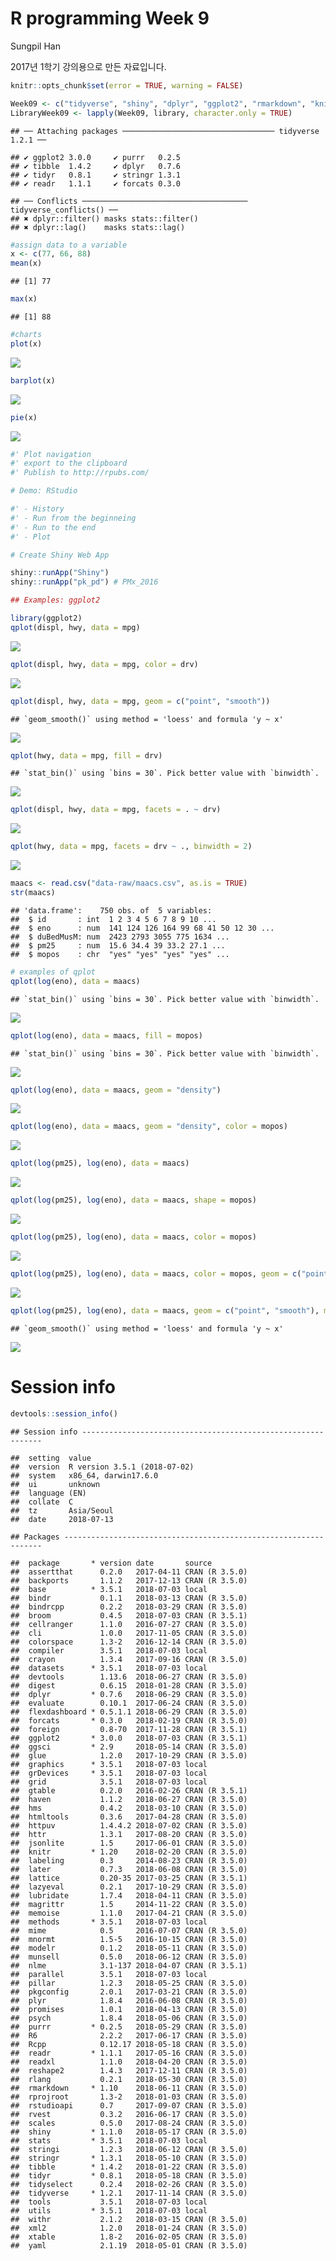 R programming Week 9
================
Sungpil Han

2017년 1학기 강의용으로 만든 자료입니다.

``` r
knitr::opts_chunk$set(error = TRUE, warning = FALSE)

Week09 <- c("tidyverse", "shiny", "dplyr", "ggplot2", "rmarkdown", "knitr", "flexdashboard", "ggsci") #install.packages(Week09)
LibraryWeek09 <- lapply(Week09, library, character.only = TRUE)
```

    ## ── Attaching packages ────────────────────────────────── tidyverse 1.2.1 ──

    ## ✔ ggplot2 3.0.0     ✔ purrr   0.2.5
    ## ✔ tibble  1.4.2     ✔ dplyr   0.7.6
    ## ✔ tidyr   0.8.1     ✔ stringr 1.3.1
    ## ✔ readr   1.1.1     ✔ forcats 0.3.0

    ## ── Conflicts ───────────────────────────────────── tidyverse_conflicts() ──
    ## ✖ dplyr::filter() masks stats::filter()
    ## ✖ dplyr::lag()    masks stats::lag()

``` r
#assign data to a variable
x <- c(77, 66, 88)
mean(x)
```

    ## [1] 77

``` r
max(x)
```

    ## [1] 88

``` r
#charts
plot(x)
```

![](README_files/figure-markdown_github/unnamed-chunk-1-1.png)

``` r
barplot(x)
```

![](README_files/figure-markdown_github/unnamed-chunk-1-2.png)

``` r
pie(x)
```

![](README_files/figure-markdown_github/unnamed-chunk-1-3.png)

``` r
#' Plot navigation
#' export to the clipboard
#' Publish to http://rpubs.com/

# Demo: RStudio

#' - History
#' - Run from the beginneing
#' - Run to the end
#' - Plot
```

``` r
# Create Shiny Web App

shiny::runApp("Shiny")
shiny::runApp("pk_pd") # PMx_2016
```

``` r
## Examples: ggplot2

library(ggplot2)
qplot(displ, hwy, data = mpg)
```

![](README_files/figure-markdown_github/unnamed-chunk-3-1.png)

``` r
qplot(displ, hwy, data = mpg, color = drv)
```

![](README_files/figure-markdown_github/unnamed-chunk-3-2.png)

``` r
qplot(displ, hwy, data = mpg, geom = c("point", "smooth"))
```

    ## `geom_smooth()` using method = 'loess' and formula 'y ~ x'

![](README_files/figure-markdown_github/unnamed-chunk-3-3.png)

``` r
qplot(hwy, data = mpg, fill = drv)
```

    ## `stat_bin()` using `bins = 30`. Pick better value with `binwidth`.

![](README_files/figure-markdown_github/unnamed-chunk-3-4.png)

``` r
qplot(displ, hwy, data = mpg, facets = . ~ drv)
```

![](README_files/figure-markdown_github/unnamed-chunk-3-5.png)

``` r
qplot(hwy, data = mpg, facets = drv ~ ., binwidth = 2)
```

![](README_files/figure-markdown_github/unnamed-chunk-3-6.png)

``` r
maacs <- read.csv("data-raw/maacs.csv", as.is = TRUE)
str(maacs)
```

    ## 'data.frame':    750 obs. of  5 variables:
    ##  $ id       : int  1 2 3 4 5 6 7 8 9 10 ...
    ##  $ eno      : num  141 124 126 164 99 68 41 50 12 30 ...
    ##  $ duBedMusM: num  2423 2793 3055 775 1634 ...
    ##  $ pm25     : num  15.6 34.4 39 33.2 27.1 ...
    ##  $ mopos    : chr  "yes" "yes" "yes" "yes" ...

``` r
# examples of qplot
qplot(log(eno), data = maacs)
```

    ## `stat_bin()` using `bins = 30`. Pick better value with `binwidth`.

![](README_files/figure-markdown_github/unnamed-chunk-3-7.png)

``` r
qplot(log(eno), data = maacs, fill = mopos)
```

    ## `stat_bin()` using `bins = 30`. Pick better value with `binwidth`.

![](README_files/figure-markdown_github/unnamed-chunk-3-8.png)

``` r
qplot(log(eno), data = maacs, geom = "density")
```

![](README_files/figure-markdown_github/unnamed-chunk-3-9.png)

``` r
qplot(log(eno), data = maacs, geom = "density", color = mopos)
```

![](README_files/figure-markdown_github/unnamed-chunk-3-10.png)

``` r
qplot(log(pm25), log(eno), data = maacs)
```

![](README_files/figure-markdown_github/unnamed-chunk-3-11.png)

``` r
qplot(log(pm25), log(eno), data = maacs, shape = mopos)
```

![](README_files/figure-markdown_github/unnamed-chunk-3-12.png)

``` r
qplot(log(pm25), log(eno), data = maacs, color = mopos)
```

![](README_files/figure-markdown_github/unnamed-chunk-3-13.png)

``` r
qplot(log(pm25), log(eno), data = maacs, color = mopos, geom = c("point", "smooth"), method = "lm")
```

![](README_files/figure-markdown_github/unnamed-chunk-3-14.png)

``` r
qplot(log(pm25), log(eno), data = maacs, geom = c("point", "smooth"), methods = "lm", facets = . ~ mopos)
```

    ## `geom_smooth()` using method = 'loess' and formula 'y ~ x'

![](README_files/figure-markdown_github/unnamed-chunk-3-15.png)

Session info
============

``` r
devtools::session_info()
```

    ## Session info -------------------------------------------------------------

    ##  setting  value                       
    ##  version  R version 3.5.1 (2018-07-02)
    ##  system   x86_64, darwin17.6.0        
    ##  ui       unknown                     
    ##  language (EN)                        
    ##  collate  C                           
    ##  tz       Asia/Seoul                  
    ##  date     2018-07-13

    ## Packages -----------------------------------------------------------------

    ##  package       * version date       source        
    ##  assertthat      0.2.0   2017-04-11 CRAN (R 3.5.0)
    ##  backports       1.1.2   2017-12-13 CRAN (R 3.5.0)
    ##  base          * 3.5.1   2018-07-03 local         
    ##  bindr           0.1.1   2018-03-13 CRAN (R 3.5.0)
    ##  bindrcpp        0.2.2   2018-03-29 CRAN (R 3.5.0)
    ##  broom           0.4.5   2018-07-03 CRAN (R 3.5.1)
    ##  cellranger      1.1.0   2016-07-27 CRAN (R 3.5.0)
    ##  cli             1.0.0   2017-11-05 CRAN (R 3.5.0)
    ##  colorspace      1.3-2   2016-12-14 CRAN (R 3.5.0)
    ##  compiler        3.5.1   2018-07-03 local         
    ##  crayon          1.3.4   2017-09-16 CRAN (R 3.5.0)
    ##  datasets      * 3.5.1   2018-07-03 local         
    ##  devtools        1.13.6  2018-06-27 CRAN (R 3.5.0)
    ##  digest          0.6.15  2018-01-28 CRAN (R 3.5.0)
    ##  dplyr         * 0.7.6   2018-06-29 CRAN (R 3.5.0)
    ##  evaluate        0.10.1  2017-06-24 CRAN (R 3.5.0)
    ##  flexdashboard * 0.5.1.1 2018-06-29 CRAN (R 3.5.0)
    ##  forcats       * 0.3.0   2018-02-19 CRAN (R 3.5.0)
    ##  foreign         0.8-70  2017-11-28 CRAN (R 3.5.1)
    ##  ggplot2       * 3.0.0   2018-07-03 CRAN (R 3.5.1)
    ##  ggsci         * 2.9     2018-05-14 CRAN (R 3.5.0)
    ##  glue            1.2.0   2017-10-29 CRAN (R 3.5.0)
    ##  graphics      * 3.5.1   2018-07-03 local         
    ##  grDevices     * 3.5.1   2018-07-03 local         
    ##  grid            3.5.1   2018-07-03 local         
    ##  gtable          0.2.0   2016-02-26 CRAN (R 3.5.1)
    ##  haven           1.1.2   2018-06-27 CRAN (R 3.5.0)
    ##  hms             0.4.2   2018-03-10 CRAN (R 3.5.0)
    ##  htmltools       0.3.6   2017-04-28 CRAN (R 3.5.0)
    ##  httpuv          1.4.4.2 2018-07-02 CRAN (R 3.5.0)
    ##  httr            1.3.1   2017-08-20 CRAN (R 3.5.0)
    ##  jsonlite        1.5     2017-06-01 CRAN (R 3.5.0)
    ##  knitr         * 1.20    2018-02-20 CRAN (R 3.5.0)
    ##  labeling        0.3     2014-08-23 CRAN (R 3.5.0)
    ##  later           0.7.3   2018-06-08 CRAN (R 3.5.0)
    ##  lattice         0.20-35 2017-03-25 CRAN (R 3.5.1)
    ##  lazyeval        0.2.1   2017-10-29 CRAN (R 3.5.0)
    ##  lubridate       1.7.4   2018-04-11 CRAN (R 3.5.0)
    ##  magrittr        1.5     2014-11-22 CRAN (R 3.5.0)
    ##  memoise         1.1.0   2017-04-21 CRAN (R 3.5.0)
    ##  methods       * 3.5.1   2018-07-03 local         
    ##  mime            0.5     2016-07-07 CRAN (R 3.5.0)
    ##  mnormt          1.5-5   2016-10-15 CRAN (R 3.5.0)
    ##  modelr          0.1.2   2018-05-11 CRAN (R 3.5.0)
    ##  munsell         0.5.0   2018-06-12 CRAN (R 3.5.0)
    ##  nlme            3.1-137 2018-04-07 CRAN (R 3.5.1)
    ##  parallel        3.5.1   2018-07-03 local         
    ##  pillar          1.2.3   2018-05-25 CRAN (R 3.5.0)
    ##  pkgconfig       2.0.1   2017-03-21 CRAN (R 3.5.0)
    ##  plyr            1.8.4   2016-06-08 CRAN (R 3.5.0)
    ##  promises        1.0.1   2018-04-13 CRAN (R 3.5.0)
    ##  psych           1.8.4   2018-05-06 CRAN (R 3.5.0)
    ##  purrr         * 0.2.5   2018-05-29 CRAN (R 3.5.0)
    ##  R6              2.2.2   2017-06-17 CRAN (R 3.5.0)
    ##  Rcpp            0.12.17 2018-05-18 CRAN (R 3.5.0)
    ##  readr         * 1.1.1   2017-05-16 CRAN (R 3.5.0)
    ##  readxl          1.1.0   2018-04-20 CRAN (R 3.5.0)
    ##  reshape2        1.4.3   2017-12-11 CRAN (R 3.5.0)
    ##  rlang           0.2.1   2018-05-30 CRAN (R 3.5.0)
    ##  rmarkdown     * 1.10    2018-06-11 CRAN (R 3.5.0)
    ##  rprojroot       1.3-2   2018-01-03 CRAN (R 3.5.0)
    ##  rstudioapi      0.7     2017-09-07 CRAN (R 3.5.0)
    ##  rvest           0.3.2   2016-06-17 CRAN (R 3.5.0)
    ##  scales          0.5.0   2017-08-24 CRAN (R 3.5.0)
    ##  shiny         * 1.1.0   2018-05-17 CRAN (R 3.5.0)
    ##  stats         * 3.5.1   2018-07-03 local         
    ##  stringi         1.2.3   2018-06-12 CRAN (R 3.5.0)
    ##  stringr       * 1.3.1   2018-05-10 CRAN (R 3.5.0)
    ##  tibble        * 1.4.2   2018-01-22 CRAN (R 3.5.0)
    ##  tidyr         * 0.8.1   2018-05-18 CRAN (R 3.5.0)
    ##  tidyselect      0.2.4   2018-02-26 CRAN (R 3.5.0)
    ##  tidyverse     * 1.2.1   2017-11-14 CRAN (R 3.5.0)
    ##  tools           3.5.1   2018-07-03 local         
    ##  utils         * 3.5.1   2018-07-03 local         
    ##  withr           2.1.2   2018-03-15 CRAN (R 3.5.0)
    ##  xml2            1.2.0   2018-01-24 CRAN (R 3.5.0)
    ##  xtable          1.8-2   2016-02-05 CRAN (R 3.5.0)
    ##  yaml            2.1.19  2018-05-01 CRAN (R 3.5.0)
